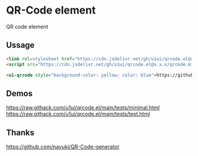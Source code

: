 # QR-Code element
QR code element

## Ussage

```html
<link rel=stylesheet href="https://cdn.jsdelivr.net/gh/u1ui/qrcode.el@x.x.x/qrcode.css">
<script src="https://cdn.jsdelivr.net/gh/u1ui/qrcode.el@x.x.x/qrcode.min.js" type=module></script>

<u1-qrcode style="background-color: yellow; color: blue">https://github.com/u1ui/u1</u1-qrcode>
```

## Demos
https://raw.githack.com/u1ui/qrcode.el/main/tests/minimal.html  
https://raw.githack.com/u1ui/qrcode.el/main/tests/test.html  

## Thanks
https://github.com/nayuki/QR-Code-generator

